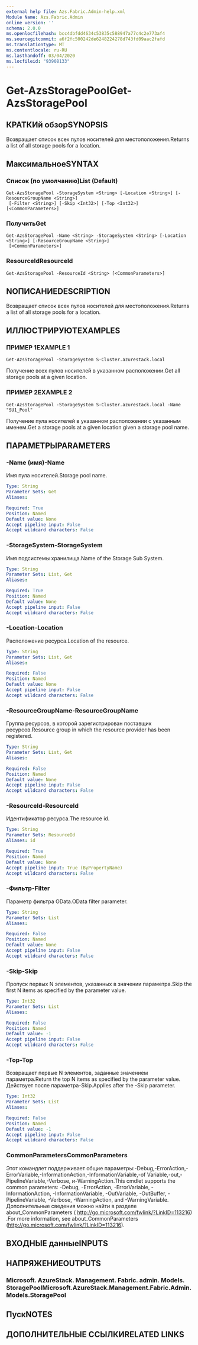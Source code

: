 ```yaml
---
external help file: Azs.Fabric.Admin-help.xml
Module Name: Azs.Fabric.Admin
online version: ''
schema: 2.0.0
ms.openlocfilehash: bcc4dbfdd4634c53835c588947a77c4c2e773af4
ms.sourcegitcommit: a6f2fc500242de6248224278d743fd09aac2fafd
ms.translationtype: MT
ms.contentlocale: ru-RU
ms.lasthandoff: 03/04/2020
ms.locfileid: "93908133"
---
```

# <span data-ttu-id="a6c14-101">Get-AzsStoragePool</span><span class="sxs-lookup"><span data-stu-id="a6c14-101">Get-AzsStoragePool</span></span>

## <span data-ttu-id="a6c14-102">КРАТКИй обзор</span><span class="sxs-lookup"><span data-stu-id="a6c14-102">SYNOPSIS</span></span>
<span data-ttu-id="a6c14-103">Возвращает список всех пулов носителей для местоположения.</span><span class="sxs-lookup"><span data-stu-id="a6c14-103">Returns a list of all storage pools for a location.</span></span>

## <span data-ttu-id="a6c14-104">Максимальное</span><span class="sxs-lookup"><span data-stu-id="a6c14-104">SYNTAX</span></span>

### <span data-ttu-id="a6c14-105">Список (по умолчанию)</span><span class="sxs-lookup"><span data-stu-id="a6c14-105">List (Default)</span></span>
```
Get-AzsStoragePool -StorageSystem <String> [-Location <String>] [-ResourceGroupName <String>]
 [-Filter <String>] [-Skip <Int32>] [-Top <Int32>] [<CommonParameters>]
```

### <span data-ttu-id="a6c14-106">Получить</span><span class="sxs-lookup"><span data-stu-id="a6c14-106">Get</span></span>
```
Get-AzsStoragePool -Name <String> -StorageSystem <String> [-Location <String>] [-ResourceGroupName <String>]
 [<CommonParameters>]
```

### <span data-ttu-id="a6c14-107">ResourceId</span><span class="sxs-lookup"><span data-stu-id="a6c14-107">ResourceId</span></span>
```
Get-AzsStoragePool -ResourceId <String> [<CommonParameters>]
```

## <span data-ttu-id="a6c14-108">NОПИСАНИЕ</span><span class="sxs-lookup"><span data-stu-id="a6c14-108">DESCRIPTION</span></span>
<span data-ttu-id="a6c14-109">Возвращает список всех пулов носителей для местоположения.</span><span class="sxs-lookup"><span data-stu-id="a6c14-109">Returns a list of all storage pools for a location.</span></span>

## <span data-ttu-id="a6c14-110">ИЛЛЮСТРИРУЮТ</span><span class="sxs-lookup"><span data-stu-id="a6c14-110">EXAMPLES</span></span>

### <span data-ttu-id="a6c14-111">ПРИМЕР 1</span><span class="sxs-lookup"><span data-stu-id="a6c14-111">EXAMPLE 1</span></span>
```
Get-AzsStoragePool -StorageSystem S-Cluster.azurestack.local
```

<span data-ttu-id="a6c14-112">Получение всех пулов носителей в указанном расположении.</span><span class="sxs-lookup"><span data-stu-id="a6c14-112">Get all storage pools at a given location.</span></span>

### <span data-ttu-id="a6c14-113">ПРИМЕР 2</span><span class="sxs-lookup"><span data-stu-id="a6c14-113">EXAMPLE 2</span></span>
```
Get-AzsStoragePool -StorageSystem S-Cluster.azurestack.local -Name "SU1_Pool"
```

<span data-ttu-id="a6c14-114">Получение пула носителей в указанном расположении с указанным именем.</span><span class="sxs-lookup"><span data-stu-id="a6c14-114">Get a storage pools at a given location given a storage pool name.</span></span>

## <span data-ttu-id="a6c14-115">ПАРАМЕТРЫ</span><span class="sxs-lookup"><span data-stu-id="a6c14-115">PARAMETERS</span></span>

### <span data-ttu-id="a6c14-116">-Name (имя)</span><span class="sxs-lookup"><span data-stu-id="a6c14-116">-Name</span></span>
<span data-ttu-id="a6c14-117">Имя пула носителей.</span><span class="sxs-lookup"><span data-stu-id="a6c14-117">Storage pool name.</span></span>

```yaml
Type: String
Parameter Sets: Get
Aliases:

Required: True
Position: Named
Default value: None
Accept pipeline input: False
Accept wildcard characters: False
```

### <span data-ttu-id="a6c14-118">-StorageSystem</span><span class="sxs-lookup"><span data-stu-id="a6c14-118">-StorageSystem</span></span>
<span data-ttu-id="a6c14-119">Имя подсистемы хранилища.</span><span class="sxs-lookup"><span data-stu-id="a6c14-119">Name of the Storage Sub System.</span></span>

```yaml
Type: String
Parameter Sets: List, Get
Aliases:

Required: True
Position: Named
Default value: None
Accept pipeline input: False
Accept wildcard characters: False
```

### <span data-ttu-id="a6c14-120">-Location</span><span class="sxs-lookup"><span data-stu-id="a6c14-120">-Location</span></span>
<span data-ttu-id="a6c14-121">Расположение ресурса.</span><span class="sxs-lookup"><span data-stu-id="a6c14-121">Location of the resource.</span></span>

```yaml
Type: String
Parameter Sets: List, Get
Aliases:

Required: False
Position: Named
Default value: None
Accept pipeline input: False
Accept wildcard characters: False
```

### <span data-ttu-id="a6c14-122">-ResourceGroupName</span><span class="sxs-lookup"><span data-stu-id="a6c14-122">-ResourceGroupName</span></span>
<span data-ttu-id="a6c14-123">Группа ресурсов, в которой зарегистрирован поставщик ресурсов.</span><span class="sxs-lookup"><span data-stu-id="a6c14-123">Resource group in which the resource provider has been registered.</span></span>

```yaml
Type: String
Parameter Sets: List, Get
Aliases:

Required: False
Position: Named
Default value: None
Accept pipeline input: False
Accept wildcard characters: False
```

### <span data-ttu-id="a6c14-124">-ResourceId</span><span class="sxs-lookup"><span data-stu-id="a6c14-124">-ResourceId</span></span>
<span data-ttu-id="a6c14-125">Идентификатор ресурса.</span><span class="sxs-lookup"><span data-stu-id="a6c14-125">The resource id.</span></span>

```yaml
Type: String
Parameter Sets: ResourceId
Aliases: id

Required: True
Position: Named
Default value: None
Accept pipeline input: True (ByPropertyName)
Accept wildcard characters: False
```

### <span data-ttu-id="a6c14-126">-Фильтр</span><span class="sxs-lookup"><span data-stu-id="a6c14-126">-Filter</span></span>
<span data-ttu-id="a6c14-127">Параметр фильтра OData.</span><span class="sxs-lookup"><span data-stu-id="a6c14-127">OData filter parameter.</span></span>

```yaml
Type: String
Parameter Sets: List
Aliases:

Required: False
Position: Named
Default value: None
Accept pipeline input: False
Accept wildcard characters: False
```

### <span data-ttu-id="a6c14-128">-Skip</span><span class="sxs-lookup"><span data-stu-id="a6c14-128">-Skip</span></span>
<span data-ttu-id="a6c14-129">Пропуск первых N элементов, указанных в значении параметра.</span><span class="sxs-lookup"><span data-stu-id="a6c14-129">Skip the first N items as specified by the parameter value.</span></span>

```yaml
Type: Int32
Parameter Sets: List
Aliases:

Required: False
Position: Named
Default value: -1
Accept pipeline input: False
Accept wildcard characters: False
```

### <span data-ttu-id="a6c14-130">-Top</span><span class="sxs-lookup"><span data-stu-id="a6c14-130">-Top</span></span>
<span data-ttu-id="a6c14-131">Возвращает первые N элементов, заданные значением параметра.</span><span class="sxs-lookup"><span data-stu-id="a6c14-131">Return the top N items as specified by the parameter value.</span></span>
<span data-ttu-id="a6c14-132">Действует после параметра-Skip.</span><span class="sxs-lookup"><span data-stu-id="a6c14-132">Applies after the -Skip parameter.</span></span>

```yaml
Type: Int32
Parameter Sets: List
Aliases:

Required: False
Position: Named
Default value: -1
Accept pipeline input: False
Accept wildcard characters: False
```

### <span data-ttu-id="a6c14-133">CommonParameters</span><span class="sxs-lookup"><span data-stu-id="a6c14-133">CommonParameters</span></span>
<span data-ttu-id="a6c14-134">Этот командлет поддерживает общие параметры:-Debug,-ErrorAction,-ErrorVariable,-InformationAction,-InformationVariable,-of Variable,-out,-PipelineVariable,-Verbose, и-WarningAction.</span><span class="sxs-lookup"><span data-stu-id="a6c14-134">This cmdlet supports the common parameters: -Debug, -ErrorAction, -ErrorVariable, -InformationAction, -InformationVariable, -OutVariable, -OutBuffer, -PipelineVariable, -Verbose, -WarningAction, and -WarningVariable.</span></span> <span data-ttu-id="a6c14-135">Дополнительные сведения можно найти в разделе about_CommonParameters ( http://go.microsoft.com/fwlink/?LinkID=113216) .</span><span class="sxs-lookup"><span data-stu-id="a6c14-135">For more information, see about_CommonParameters (http://go.microsoft.com/fwlink/?LinkID=113216).</span></span>

## <span data-ttu-id="a6c14-136">ВХОДНЫЕ данные</span><span class="sxs-lookup"><span data-stu-id="a6c14-136">INPUTS</span></span>

## <span data-ttu-id="a6c14-137">НАПРЯЖЕНИЕ</span><span class="sxs-lookup"><span data-stu-id="a6c14-137">OUTPUTS</span></span>

### <span data-ttu-id="a6c14-138">Microsoft. AzureStack. Management. Fabric. admin. Models. StoragePool</span><span class="sxs-lookup"><span data-stu-id="a6c14-138">Microsoft.AzureStack.Management.Fabric.Admin.Models.StoragePool</span></span>

## <span data-ttu-id="a6c14-139">Пуск</span><span class="sxs-lookup"><span data-stu-id="a6c14-139">NOTES</span></span>

## <span data-ttu-id="a6c14-140">ДОПОЛНИТЕЛЬНЫЕ ССЫЛКИ</span><span class="sxs-lookup"><span data-stu-id="a6c14-140">RELATED LINKS</span></span>
